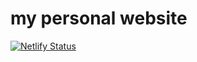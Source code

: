 # my personal website

[![Netlify Status](https://api.netlify.com/api/v1/badges/241b4f56-3c5b-4882-8f6e-7d609eb1e324/deploy-status)](https://app.netlify.com/sites/wizardly-dijkstra-56639a/deploys)
